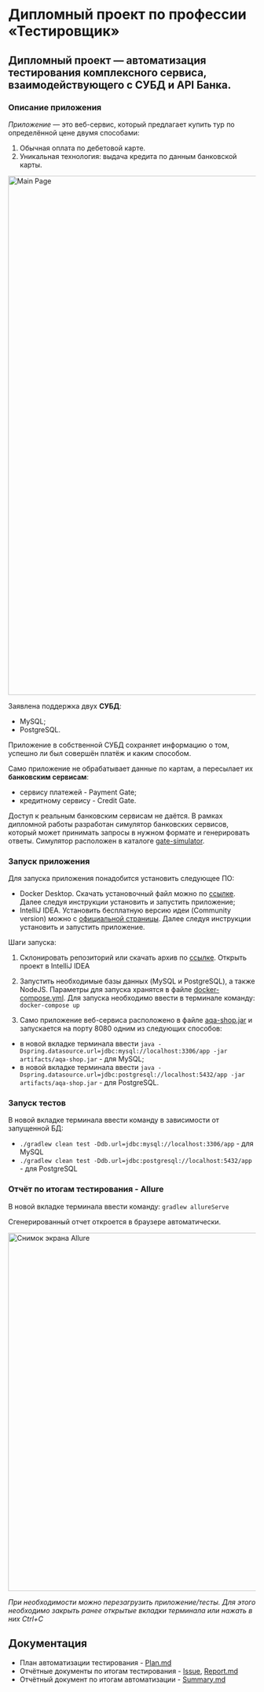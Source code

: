 # Дипломный проект по профессии «Тестировщик»

## Дипломный проект — автоматизация тестирования комплексного сервиса, взаимодействующего с СУБД и API Банка.

### Описание приложения
*Приложение* — это веб-сервис, который предлагает купить тур по определённой цене двумя способами:
1. Обычная оплата по дебетовой карте.
1. Уникальная технология: выдача кредита по данным банковской карты.

<img width="1055" alt="Main Page" src="https://user-images.githubusercontent.com/107788282/213795192-76ab0290-8713-404e-aa3b-4385b7326dbd.png">

Заявлена поддержка двух **СУБД**: 
* MySQL;
* PostgreSQL.

Приложение в собственной СУБД сохраняет информацию о том, успешно ли был совершён платёж и каким способом.

Само приложение не обрабатывает данные по картам, а пересылает их **банковским сервисам**:
* сервису платежей - Payment Gate;
*  кредитному сервису - Credit Gate.

Доступ к реальным банковским сервисам не даётся. В рамках дипломной работы разработан симулятор банковских сервисов, который может принимать запросы в нужном формате и генерировать ответы. Симулятор расположен в каталоге [gate-simulator](https://github.com/Vinarskaya/Diploma_QA/tree/master/gate-simulator).

### Запуск приложения 
Для запуска приложения понадобится установить следующее ПО: 
* Docker Desktop. Скачать установочный файл можно по [ссылке](https://docs.docker.com/desktop/). Далее следуя инструкции установить и запустить приложение;
* IntelliJ IDEA. Установить бесплатную версию идеи (Community version) можно с [официальной страницы](https://www.jetbrains.com/idea/download). Далее следуя инструкции установить и запустить приложение.

Шаги запуска:
1. Cклонировать репозиторий или скачать архив по [ссылке](https://github.com/Vinarskaya/Diploma_QA). Открыть проект в IntelliJ IDEA
2. Запустить необходимые базы данных (MySQL и PostgreSQL), а также NodeJS. Параметры для запуска хранятся в файле [docker-compose.yml](https://github.com/Vinarskaya/Diploma_QA/blob/master/docker-compose.yml). Для запуска необходимо ввести в терминале команду:
  `docker-compose up`

3. Само приложение веб-сервиса расположено в файле [aqa-shop.jar](https://github.com/Vinarskaya/Diploma_QA/blob/master/artifacts/aqa-shop.jar) и запускается на порту 8080 одним из следующих способов:
* в новой вкладке терминала ввести `java -Dspring.datasource.url=jdbc:mysql://localhost:3306/app -jar artifacts/aqa-shop.jar` - для MySQL;
* в новой вкладке терминала ввести `java -Dspring.datasource.url=jdbc:postgresql://localhost:5432/app -jar artifacts/aqa-shop.jar` - для PostgreSQL.

### Запуск тестов
В новой вкладке терминала ввести команду в зависимости от запущенной БД:
* `./gradlew clean test -Ddb.url=jdbc:mysql://localhost:3306/app` - для MySQL
* `./gradlew clean test -Ddb.url=jdbc:postgresql://localhost:5432/app` - для PostgreSQL

### Отчёт по итогам тестирования - Allure
В новой вкладке терминала ввести команду: `gradlew allureServe`

Сгенерированный отчет откроется в браузере автоматически.

<img width="728" alt="Снимок экрана Allure" src="https://user-images.githubusercontent.com/107788282/213795302-baf262ee-4577-4b93-8f03-6600d25e31e2.png">

*При необходимости можно перезагрузить приложение/тесты. Для этого необходимо закрыть ранее открытые вкладки терминала или нажать в них Ctrl+С*

## Документация
* План автоматизации тестирования - [Plan.md](https://github.com/Vinarskaya/Diploma_QA/blob/master/documents/Plan.md)
* Отчётные документы по итогам тестирования - [Issue](https://github.com/Vinarskaya/Diploma_QA/issues), [Report.md](https://github.com/Vinarskaya/Diploma_QA/blob/master/documents/Report.md)
* Отчётный документ по итогам автоматизации - [Summary.md](https://github.com/Vinarskaya/Diploma_QA/blob/master/documents/Summary.md)

